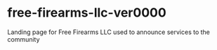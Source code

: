 # free-firearms-llc-ver0000
Landing page for Free Firearms LLC used to announce services to the community
